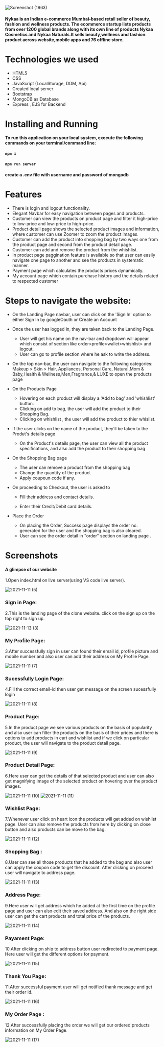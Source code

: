 
![Screenshot (1963)](https://user-images.githubusercontent.com/61643245/146307454-b6b04eec-d2bf-4036-b66a-9a690c4cd706.png)


#### Nykaa is an Indian e-commerce Mumbai-based retail seller of beauty, fashion and wellness products. The ecommerce startup lists products from over 1200 global brands along with its own line of products Nykaa Cosmetics and Nykaa Naturals.It sells beauty,wellness and fashion product across website,mobile apps and 76 offline store.


# Technologies we used 
* HTML5
* CSS
* JavaScript (LocalStorage, DOM, Api)
* Created local server
* Bootstrap
* MongoDB as Database
* Express , EJS for Backend

# Installing and Running

#### To run this application on your local system, execute the following commands on your terminal/command line:
#### `npm i`
#### `npm run server`
#### create a .env file with username and password of mongodb

# Features
* There is login and logout functionality.
* Elegant Navbar for easy navigation between pages and products.
* Customer can view the products on product page and filter it high-price to low-price and low-price to high-price.
* Product detail page shows the selected product images and information, where customer can use Zoomer to zoom the product images.
* Customer can add the product into shopping bag by two ways one from the product page and second from the product detail page.
* Customer can add and remove the product from the whishlist.
* In product page paggination feature is available so that user can easily navigate one page to another and see the products in systematic manner.
* Payment page which calculates the products prices dynamically.
* My account page which contain purchase history and the details related to respected customer

# Steps to navigate the website:
* On the Landing Page navbar, user can click on the 'Sign In' option to either Sign In by googleOauth or Create an Account
* Once the user has logged in, they are taken back to the Landing Page.
  * User will get his name on the nav-bar and dropdown will appear which consist of section like order>profile>wallet>whishlist> and logout.
  * User can go to profile section where he ask to write the address.
* On the top nav-bar, the user can navigate to the following categories: Makeup > Skin > Hair, Appliances, Personal Care, Natural,Mom & Baby,Health & Wellness,Men,Fragrance,& LUXE to open the products page
* On the Products Page
  * Hovering on each product will display a 'Add to bag' and 'whishlist' button. 
  * Clicking on add to bag, the user will add the product to their Shopping Bag.
  * Clicking on whishlist , the user will add the product to thier whislist.
* If the user clicks on the name of the product, they'll be taken to the Produt's details page
  * On the Product's details page, the user can view all the product specifications, and also add the product to their shopping bag
* On the Shopping Bag page
  * The user can remove a product from the shopping bag
  * Change the quantity of the product
  * Apply coupoun code if any.
* On proceeding to Checkout, the user is asked to
  * Fill their address and contact details.

  * Enter their Credit/Debit card details.


* Place the Order
  * On placing the Order, Success page displays the order no. generated for the user and the shopping bag is also cleared.
  * User can see the order detail in "order" section on landing page .


# Screenshots

#### A glimpse of our website


1.Open index.html on live server(using VS code live server).

![2021-11-11 (5)](https://user-images.githubusercontent.com/61643245/141407710-c9aa55bc-6997-4cc6-81c7-1a8e18e905a2.png)

### Sign in Page:

2.This is the landing page of the clone website.
   click on the sign up on the top right to sign up.
   
![2021-11-13 (3)](https://user-images.githubusercontent.com/61643245/141608718-90305419-c33e-48a6-b55a-042adbeaa778.png)

### My Profile Page:

3.After successfully sign in user can found their email id, profile picture and mobile number and also user can add their address on My Profile Page.

![2021-11-11 (7)](https://user-images.githubusercontent.com/61643245/141608761-622cb61d-2fc2-4c67-bc39-a27d8561a4a9.png)

### Sucessfully Login Page:

4.Fill the correct email-id then user get  message on the screen sucessfully login

![2021-11-11 (8)](https://user-images.githubusercontent.com/61643245/141407751-7aec837b-d78f-4b74-9911-a31abdea26b3.png)

### Product Page:

5.In the product page we see various products on the basis of popularity and also user can filter the products on the basis of their prices and there is options to add products in cart and wishlist and if we click on particular product, the user will navigate to the product detail page.

![2021-11-11 (9)](https://user-images.githubusercontent.com/61643245/141408347-122168ca-3716-49dc-bced-11ae3113b097.png)

### Product Detail Page:

6.Here user can get the details of that selected product and user can also get magnifying image of the selected product on hovering over the product images.

![2021-11-11 (10)](https://user-images.githubusercontent.com/61643245/141407766-72a8edbd-53cd-442f-9ce0-c021b96d8a6b.png)
![2021-11-11 (11)](https://user-images.githubusercontent.com/61643245/141407777-8d8f9129-1733-49d6-9f20-66f58888af88.png)

### Wishlist Page:

7.Whenever user click on heart icon the products will get added on wishlist page. User can also remove the products from here by clicking on close button and also products can be move to the bag.

![2021-11-11 (12)](https://user-images.githubusercontent.com/61643245/141407934-f674f13f-cfc1-49b9-b02a-5b839cade800.png)

### Shopping Bag :

8.User can see all those products that he added to the bag and also user can apply the coupon code to get the discount. After clicking on proceed user will navigate to address page.

![2021-11-11 (13)](https://user-images.githubusercontent.com/61643245/141407799-3d0caf92-b944-4a9a-b3a6-7205d4f69389.png)

### Address Page:

9.Here user will get address which he added at the first time on the profile page and user can also edit their saved address. And also on the right side user can get the cart products and total price of the products.

![2021-11-11 (14)](https://user-images.githubusercontent.com/61643245/141407803-1cf170ad-685d-4eb3-a88c-143c99a7f204.png)

### Payament Page:

10.After clicking on ship to address button user redirected to payment page. Here user will get the different options for payment.

![2021-11-11 (15)](https://user-images.githubusercontent.com/61643245/141407815-b113c442-9fea-499b-9546-4179000da24f.png)

### Thank You Page:

11.After successful payment user will get notified thank message and get their order Id.

![2021-11-11 (16)](https://user-images.githubusercontent.com/61643245/141407823-faa7d8c0-283e-435c-8128-180102db0224.png)

### My Order Page :

12.After successfully placing the order we will get our ordered products information on My Order Page.

![2021-11-11 (17)](https://user-images.githubusercontent.com/61643245/141608013-55816cae-1998-4bc6-b7a9-9a1564fa473d.png)



